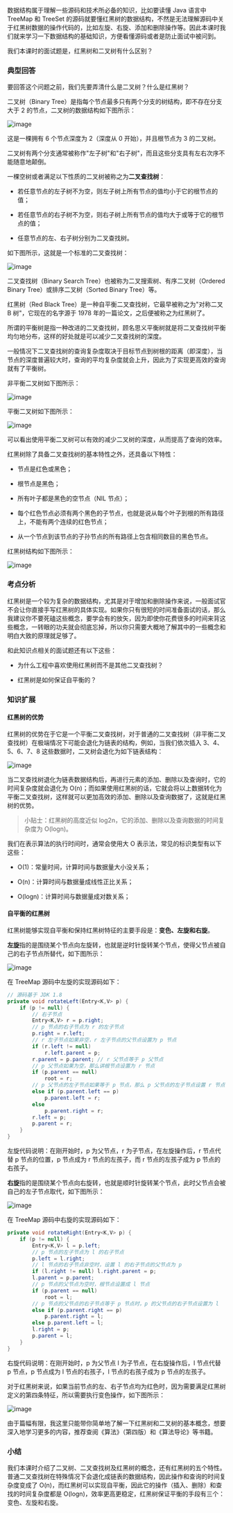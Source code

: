 数据结构属于理解一些源码和技术所必备的知识，比如要读懂 Java 语言中 TreeMap 和 TreeSet 的源码就要懂红黑树的数据结构，不然是无法理解源码中关于红黑树数据的操作代码的，比如左旋、右旋、添加和删除操作等。因此本课时我们就来学习一下数据结构的基础知识，方便看懂源码或者是防止面试中被问到。

我们本课时的面试题是，红黑树和二叉树有什么区别？

### 典型回答

要回答这个问题之前，我们先要弄清什么是二叉树？什么是红黑树？

二叉树（Binary Tree）是指每个节点最多只有两个分支的树结构，即不存在分支大于 2 的节点，二叉树的数据结构如下图所示：

![image](https://s0.lgstatic.com/i/image/M00/21/37/CgqCHl7p1giALPJdAAA9HlzQhz8713.png)

这是一棵拥有 6 个节点深度为 2（深度从 0 开始），并且根节点为 3 的二叉树。

二叉树有两个分支通常被称作"左子树"和"右子树"，而且这些分支具有左右次序不能随意地颠倒。

一棵空树或者满足以下性质的二叉树被称之为**二叉查找树**：

* 若任意节点的左子树不为空，则左子树上所有节点的值均小于它的根节点的值；

* 若任意节点的右子树不为空，则右子树上所有节点的值均大于或等于它的根节点的值；

* 任意节点的左、右子树分别为二叉查找树。

如下图所示，这就是一个标准的二叉查找树：

![image](https://s0.lgstatic.com/i/image/M00/21/38/CgqCHl7p1o2AD2B1AABAMGFwUAs699.png)

二叉查找树（Binary Search Tree）也被称为二叉搜索树、有序二叉树（Ordered Binary Tree）或排序二叉树（Sorted Binary Tree）等。

红黑树（Red Black Tree）是一种自平衡二叉查找树，它最早被称之为"对称二叉 B 树"，它现在的名字源于 1978 年的一篇论文，之后便被称之为红黑树了。

所谓的平衡树是指一种改进的二叉查找树，顾名思义平衡树就是将二叉查找树平衡均匀地分布，这样的好处就是可以减少二叉查找树的深度。

一般情况下二叉查找树的查询复杂度取决于目标节点到树根的距离（即深度），当节点的深度普遍较大时，查询的平均复杂度就会上升，因此为了实现更高效的查询就有了平衡树。

非平衡二叉树如下图所示：

![image](https://s0.lgstatic.com/i/image/M00/21/2C/Ciqc1F7p1piAYHGAAABOcycxnUY851.png)

平衡二叉树如下图所示：

![image](https://s0.lgstatic.com/i/image/M00/21/38/CgqCHl7p1qCAYIL5AABORFVaJ_E571.png)

可以看出使用平衡二叉树可以有效的减少二叉树的深度，从而提高了查询的效率。

红黑树除了具备二叉查找树的基本特性之外，还具备以下特性：

* 节点是红色或黑色；

* 根节点是黑色；

* 所有叶子都是黑色的空节点（NIL 节点）；

* 每个红色节点必须有两个黑色的子节点，也就是说从每个叶子到根的所有路径上，不能有两个连续的红色节点；

* 从一个节点到该节点的子孙节点的所有路径上包含相同数目的黑色节点。

红黑树结构如下图所示：

![image](https://s0.lgstatic.com/i/image/M00/21/38/CgqCHl7p1q2ANRAbAADvqVSROHE030.png)

### 考点分析

红黑树是一个较为复杂的数据结构，尤其是对于增加和删除操作来说，一般面试官不会让你直接手写红黑树的具体实现。如果你只有很短的时间准备面试的话，那么我建议你不要死磕这些概念，要学会有的放矢，因为即使你花费很多的时间来背这些概念，一转眼的功夫就会彻底忘掉，所以你只需要大概地了解其中的一些概念和明白大致的原理就足够了。

和此知识点相关的面试题还有以下这些：

* 为什么工程中喜欢使用红黑树而不是其他二叉查找树？

* 红黑树是如何保证自平衡的？

### 知识扩展

#### 红黑树的优势

红黑树的优势在于它是一个平衡二叉查找树，对于普通的二叉查找树（非平衡二叉查找树）在极端情况下可能会退化为链表的结构，例如，当我们依次插入 3、4、5、6、7、8 这些数据时，二叉树会退化为如下链表结构：

![image](https://s0.lgstatic.com/i/image/M00/21/2C/Ciqc1F7p1raAA54FAABNRmDFu94908.png)

当二叉查找树退化为链表数据结构后，再进行元素的添加、删除以及查询时，它的时间复杂度就会退化为 O(n)；而如果使用红黑树的话，它就会将以上数据转化为平衡二叉查找树，这样就可以更加高效的添加、删除以及查询数据了，这就是红黑树的优势。
> 小贴士：红黑树的高度近似 log2n，它的添加、删除以及查询数据的时间复杂度为 O(logn)。

我们在表示算法的执行时间时，通常会使用大 O 表示法，常见的标识类型有以下这些：

* O(1)：常量时间，计算时间与数据量大小没关系；

* O(n)：计算时间与数据量成线性正比关系；

* O(logn)：计算时间与数据量成对数关系；

#### 自平衡的红黑树

红黑树能够实现自平衡和保持红黑树特征的主要手段是：**变色、左旋和右旋**。

**左旋**指的是围绕某个节点向左旋转，也就是逆时针旋转某个节点，使得父节点被自己的右子节点所替代，如下图所示：

![image](https://s0.lgstatic.com/i/image/M00/21/2D/Ciqc1F7p1sCAAVsAAACkC6fB4TE240.png)

在 TreeMap 源码中左旋的实现源码如下：

```java
// 源码基于 JDK 1.8
private void rotateLeft(Entry<K,V> p) {
    if (p != null) {
        // 右子节点
        Entry<K,V> r = p.right; 
        // p 节点的右子节点为 r 的左子节点
        p.right = r.left;
        // r 左子节点如果非空，r 左子节点的父节点设置为 p 节点
        if (r.left != null) 
            r.left.parent = p; 
        r.parent = p.parent; // r 父节点等于 p 父节点
        // p 父节点如果为空，那么讲根节点设置为 r 节点
        if (p.parent == null)
            root = r;
        // p 父节点的左子节点如果等于 p 节点，那么 p 父节点的左子节点设置 r 节点
        else if (p.parent.left == p)
            p.parent.left = r;
        else
            p.parent.right = r;
        r.left = p; 
        p.parent = r;
    }
}
```

左旋代码说明：在刚开始时，p 为父节点，r 为子节点，在左旋操作后，r 节点代替 p 节点的位置，p 节点成为 r 节点的左孩子，而 r 节点的左孩子成为 p 节点的右孩子。

**右旋**指的是围绕某个节点向右旋转，也就是顺时针旋转某个节点，此时父节点会被自己的左子节点取代，如下图所示：

![image](https://s0.lgstatic.com/i/image/M00/21/2D/Ciqc1F7p1suAH4G9AACoLoWsW64383.png)

在 TreeMap 源码中右旋的实现源码如下：

```java
private void rotateRight(Entry<K,V> p) {
    if (p != null) {
        Entry<K,V> l = p.left;
        // p 节点的左子节点为 l 的右子节点
        p.left = l.right;
        // l 节点的右子节点非空时，设置 l 的右子节点的父节点为 p
        if (l.right != null) l.right.parent = p;
        l.parent = p.parent;
        // p 节点的父节点为空时，根节点设置成 l 节点
        if (p.parent == null)
            root = l;
        // p 节点的父节点的右子节点等于 p 节点时，p 的父节点的右子节点设置为 l
        else if (p.parent.right == p)
            p.parent.right = l;
        else p.parent.left = l;
        l.right = p;
        p.parent = l;
    }
}
```

右旋代码说明：在刚开始时，p 为父节点 l 为子节点，在右旋操作后，l 节点代替 p 节点，p 节点成为 l 节点的右孩子，l 节点的右孩子成为 p 节点的左孩子。

对于红黑树来说，如果当前节点的左、右子节点均为红色时，因为需要满足红黑树定义的第四条特征，所以需要执行变色操作，如下图所示：

![image](https://s0.lgstatic.com/i/image/M00/21/38/CgqCHl7p1tOAGG5hAABjt5_gQjg041.png)

由于篇幅有限，我这里只能带你简单地了解一下红黑树和二叉树的基本概念，想要深入地学习更多的内容，推荐查阅《算法》（第四版）和《算法导论》等书籍。

### 小结

我们本课时介绍了二叉树、二叉查找树及红黑树的概念，还有红黑树的五个特性。普通二叉查找树在特殊情况下会退化成链表的数据结构，因此操作和查询的时间复杂度变成了 O(n)，而红黑树可以实现自平衡，因此它的操作（插入、删除）和查找的时间复杂度都是 O(logn)，效率更高更稳定，红黑树保证平衡的手段有三个：变色、左旋和右旋。
